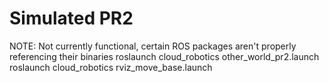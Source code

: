 # Simulated PR2
NOTE: Not currently functional, certain ROS packages aren't properly referencing their binaries
roslaunch cloud_robotics other_world_pr2.launch
roslaunch cloud_robotics rviz_move_base.launch
